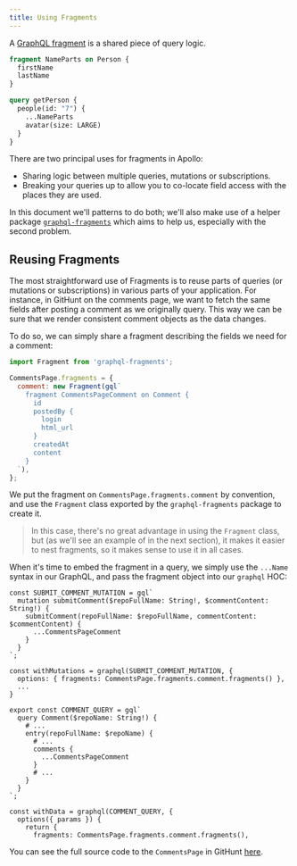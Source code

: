 ```yaml
---
title: Using Fragments
---
```


A [GraphQL fragment](http://graphql.org/learn/queries/#fragments) is a shared piece of query logic.

```graphql
fragment NameParts on Person {
  firstName
  lastName
}

query getPerson {
  people(id: "7") {
    ...NameParts
    avatar(size: LARGE)
  }
}
```

There are two principal uses for fragments in Apollo:

  - Sharing logic between multiple queries, mutations or subscriptions.
  - Breaking your queries up to allow you to co-locate field access with the places they are used.

In this document we'll patterns to do both; we'll also make use of a helper package [`graphql-fragments`](https://github.com/apollostack/graphql-fragments) which aims to help us, especially with the second problem.

<h2 id="reusing-fragments">Reusing Fragments</h2>

The most straightforward use of Fragments is to reuse parts of queries (or mutations or subscriptions) in various parts of your application. For instance, in GitHunt on the comments page, we want to fetch the same fields after posting a comment as we originally query. This way we can be sure that we render consistent comment objects as the data changes.

To do so, we can simply share a fragment describing the fields we need for a comment:

```js
import Fragment from 'graphql-fragments';

CommentsPage.fragments = {
  comment: new Fragment(gql`
    fragment CommentsPageComment on Comment {
      id
      postedBy {
        login
        html_url
      }
      createdAt
      content
    }
  `),
};
```

We put the fragment on `CommentsPage.fragments.comment` by convention, and use the `Fragment` class exported by the `graphql-fragments` package to create it.

> In this case, there's no great advantage in using the `Fragment` class, but (as we'll see an example of in the next section), it makes it easier to nest fragments, so it makes sense to use it in all cases.

When it's time to embed the fragment in a query, we simply use the `...Name` syntax in our GraphQL, and pass the fragment object into our `graphql` HOC:

```
const SUBMIT_COMMENT_MUTATION = gql`
  mutation submitComment($repoFullName: String!, $commentContent: String!) {
    submitComment(repoFullName: $repoFullName, commentContent: $commentContent) {
      ...CommentsPageComment
    }
  }
`;

const withMutations = graphql(SUBMIT_COMMENT_MUTATION, {
  options: { fragments: CommentsPage.fragments.comment.fragments() },
  ...
}

export const COMMENT_QUERY = gql`
  query Comment($repoName: String!) {
    # ...
    entry(repoFullName: $repoName) {
      # ...
      comments {
        ...CommentsPageComment
      }
      # ...
    }
  }
`;

const withData = graphql(COMMENT_QUERY, {
  options({ params }) {
    return {
      fragments: CommentsPage.fragments.comment.fragments(),
```

You can see the full source code to the `CommentsPage` in GitHunt [here](https://github.com/apollostack/GitHunt-React/blob/master/ui/routes/CommentsPage.js).
